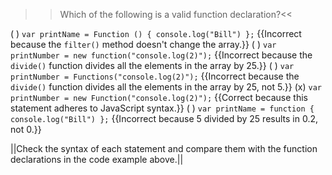 >>Which of the following is a valid function declaration?<<

( ) `var printName = Function () { console.log("Bill") };` {{Incorrect because the `filter()` method doesn't change the array.}}
( ) `var printNumber = new function("console.log(2)");` {{Incorrect because the `divide()` function divides all the elements in the array by 25.}}
( ) `var printNumber = Functions("console.log(2)");` {{Incorrect because the `divide()` function divides all the elements in the array by 25, not 5.}}
(x) `var printNumber = new Function("console.log(2)");` {{Correct because this statement adheres to JavaScript syntax.}}
( ) `var printName = function { console.log("Bill") };` {{Incorrect because 5 divided by 25 results in 0.2, not 0.}}

||Check the syntax of each statement and compare them with the function declarations in the code example above.||